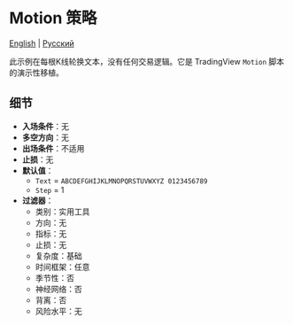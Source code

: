 # Motion 策略
[English](README.md) | [Русский](README_ru.md)

此示例在每根K线轮换文本，没有任何交易逻辑。它是 TradingView `Motion` 脚本的演示性移植。

## 细节

- **入场条件**：无
- **多空方向**：无
- **出场条件**：不适用
- **止损**：无
- **默认值**：
  - `Text` = `ABCDEFGHIJKLMNOPQRSTUVWXYZ 0123456789`
  - `Step` = 1
- **过滤器**：
  - 类别：实用工具
  - 方向：无
  - 指标：无
  - 止损：无
  - 复杂度：基础
  - 时间框架：任意
  - 季节性：否
  - 神经网络：否
  - 背离：否
  - 风险水平：无
